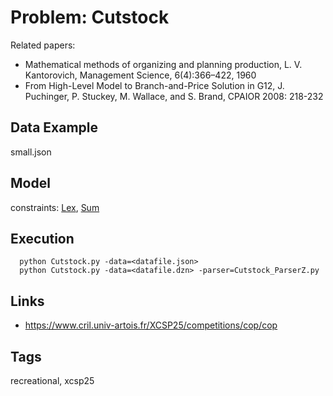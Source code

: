 # Problem: Cutstock

Related papers:
 - Mathematical methods of organizing and planning production, L. V. Kantorovich, Management Science, 6(4):366–422, 1960
 - From High-Level Model to Branch-and-Price Solution in G12, J. Puchinger, P. Stuckey, M. Wallace, and S. Brand, CPAIOR 2008: 218-232

## Data Example
  small.json

## Model
  constraints: [Lex](https://pycsp.org/documentation/constraints/Lex), [Sum](https://pycsp.org/documentation/constraints/Sum)

## Execution
```
  python Cutstock.py -data=<datafile.json>
  python Cutstock.py -data=<datafile.dzn> -parser=Cutstock_ParserZ.py
```

## Links
  - https://www.cril.univ-artois.fr/XCSP25/competitions/cop/cop

## Tags
  recreational, xcsp25
